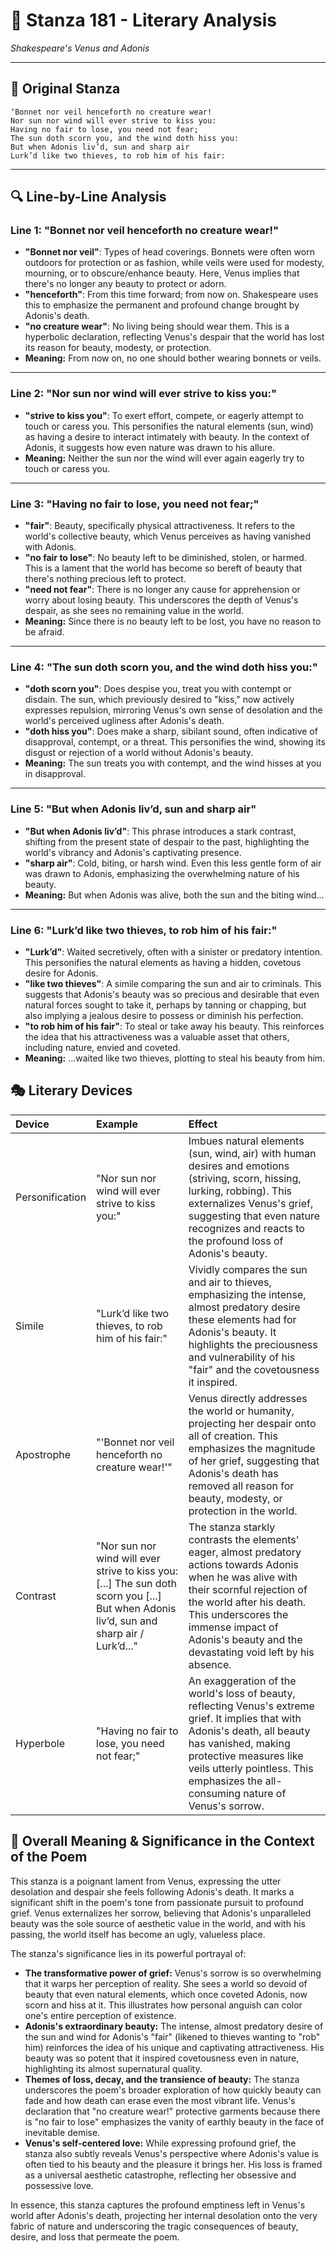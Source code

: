 # 🌹 Stanza 181 - Literary Analysis
*Shakespeare's Venus and Adonis*

---

## 📖 Original Stanza
```
‘Bonnet nor veil henceforth no creature wear!      
Nor sun nor wind will ever strive to kiss you:
Having no fair to lose, you need not fear;
The sun doth scorn you, and the wind doth hiss you:
But when Adonis liv’d, sun and sharp air
Lurk’d like two thieves, to rob him of his fair:
```

---

## 🔍 Line-by-Line Analysis

### Line 1: "Bonnet nor veil henceforth no creature wear!"
*   **"Bonnet nor veil"**: Types of head coverings. Bonnets were often worn outdoors for protection or as fashion, while veils were used for modesty, mourning, or to obscure/enhance beauty. Here, Venus implies that there's no longer any beauty to protect or adorn.
*   **"henceforth"**: From this time forward; from now on. Shakespeare uses this to emphasize the permanent and profound change brought by Adonis's death.
*   **"no creature wear"**: No living being should wear them. This is a hyperbolic declaration, reflecting Venus's despair that the world has lost its reason for beauty, modesty, or protection.
*   **Meaning:** From now on, no one should bother wearing bonnets or veils.

---

### Line 2: "Nor sun nor wind will ever strive to kiss you:"
*   **"strive to kiss you"**: To exert effort, compete, or eagerly attempt to touch or caress you. This personifies the natural elements (sun, wind) as having a desire to interact intimately with beauty. In the context of Adonis, it suggests how even nature was drawn to his allure.
*   **Meaning:** Neither the sun nor the wind will ever again eagerly try to touch or caress you.

---

### Line 3: "Having no fair to lose, you need not fear;"
*   **"fair"**: Beauty, specifically physical attractiveness. It refers to the world's collective beauty, which Venus perceives as having vanished with Adonis.
*   **"no fair to lose"**: No beauty left to be diminished, stolen, or harmed. This is a lament that the world has become so bereft of beauty that there's nothing precious left to protect.
*   **"need not fear"**: There is no longer any cause for apprehension or worry about losing beauty. This underscores the depth of Venus's despair, as she sees no remaining value in the world.
*   **Meaning:** Since there is no beauty left to be lost, you have no reason to be afraid.

---

### Line 4: "The sun doth scorn you, and the wind doth hiss you:"
*   **"doth scorn you"**: Does despise you, treat you with contempt or disdain. The sun, which previously desired to "kiss," now actively expresses repulsion, mirroring Venus's own sense of desolation and the world's perceived ugliness after Adonis's death.
*   **"doth hiss you"**: Does make a sharp, sibilant sound, often indicative of disapproval, contempt, or a threat. This personifies the wind, showing its disgust or rejection of a world without Adonis's beauty.
*   **Meaning:** The sun treats you with contempt, and the wind hisses at you in disapproval.

---

### Line 5: "But when Adonis liv’d, sun and sharp air"
*   **"But when Adonis liv’d"**: This phrase introduces a stark contrast, shifting from the present state of despair to the past, highlighting the world's vibrancy and Adonis's captivating presence.
*   **"sharp air"**: Cold, biting, or harsh wind. Even this less gentle form of air was drawn to Adonis, emphasizing the overwhelming nature of his beauty.
*   **Meaning:** But when Adonis was alive, both the sun and the biting wind...

---

### Line 6: "Lurk’d like two thieves, to rob him of his fair:"
*   **"Lurk’d"**: Waited secretively, often with a sinister or predatory intention. This personifies the natural elements as having a hidden, covetous desire for Adonis.
*   **"like two thieves"**: A simile comparing the sun and air to criminals. This suggests that Adonis's beauty was so precious and desirable that even natural forces sought to take it, perhaps by tanning or chapping, but also implying a jealous desire to possess or diminish his perfection.
*   **"to rob him of his fair"**: To steal or take away his beauty. This reinforces the idea that his attractiveness was a valuable asset that others, including nature, envied and coveted.
*   **Meaning:** ...waited like two thieves, plotting to steal his beauty from him.

## 🎭 Literary Devices

| Device          | Example                                                              | Effect                                                                                                                                                                                                                                                                                                |
| :-------------- | :------------------------------------------------------------------- | :-------------------------------------------------------------------------------------------------------------------------------------------------------------------------------------------------------------------------------------------------------------------------------------------------- |
| Personification | "Nor sun nor wind will ever strive to kiss you:"                     | Imbues natural elements (sun, wind, air) with human desires and emotions (striving, scorn, hissing, lurking, robbing). This externalizes Venus's grief, suggesting that even nature recognizes and reacts to the profound loss of Adonis's beauty.                                                          |
| Simile          | "Lurk’d like two thieves, to rob him of his fair:"                  | Vividly compares the sun and air to thieves, emphasizing the intense, almost predatory desire these elements had for Adonis's beauty. It highlights the preciousness and vulnerability of his "fair" and the covetousness it inspired.                                                                 |
| Apostrophe      | "'Bonnet nor veil henceforth no creature wear!'"                    | Venus directly addresses the world or humanity, projecting her despair onto all of creation. This emphasizes the magnitude of her grief, suggesting that Adonis's death has removed all reason for beauty, modesty, or protection in the world.                                                            |
| Contrast        | "Nor sun nor wind will ever strive to kiss you: [...] The sun doth scorn you [...] But when Adonis liv’d, sun and sharp air / Lurk’d..." | The stanza starkly contrasts the elements' eager, almost predatory actions towards Adonis when he was alive with their scornful rejection of the world after his death. This underscores the immense impact of Adonis's beauty and the devastating void left by his absence.                               |
| Hyperbole       | "Having no fair to lose, you need not fear;"                         | An exaggeration of the world's loss of beauty, reflecting Venus's extreme grief. It implies that with Adonis's death, all beauty has vanished, making protective measures like veils utterly pointless. This emphasizes the all-consuming nature of Venus's sorrow.                                     |

## 🎯 Overall Meaning & Significance in the Context of the Poem

This stanza is a poignant lament from Venus, expressing the utter desolation and despair she feels following Adonis's death. It marks a significant shift in the poem's tone from passionate pursuit to profound grief. Venus externalizes her sorrow, believing that Adonis's unparalleled beauty was the sole source of aesthetic value in the world, and with his passing, the world itself has become an ugly, valueless place.

The stanza's significance lies in its powerful portrayal of:
*   **The transformative power of grief:** Venus's sorrow is so overwhelming that it warps her perception of reality. She sees a world so devoid of beauty that even natural elements, which once coveted Adonis, now scorn and hiss at it. This illustrates how personal anguish can color one's entire perception of existence.
*   **Adonis's extraordinary beauty:** The intense, almost predatory desire of the sun and wind for Adonis's "fair" (likened to thieves wanting to "rob" him) reinforces the idea of his unique and captivating attractiveness. His beauty was so potent that it inspired covetousness even in nature, highlighting its almost supernatural quality.
*   **Themes of loss, decay, and the transience of beauty:** The stanza underscores the poem's broader exploration of how quickly beauty can fade and how death can erase even the most vibrant life. Venus's declaration that "no creature wear!" protective garments because there is "no fair to lose" emphasizes the vanity of earthly beauty in the face of inevitable demise.
*   **Venus's self-centered love:** While expressing profound grief, the stanza also subtly reveals Venus's perspective where Adonis's value is often tied to his beauty and the pleasure it brings her. His loss is framed as a universal aesthetic catastrophe, reflecting her obsessive and possessive love.

In essence, this stanza captures the profound emptiness left in Venus's world after Adonis's death, projecting her internal desolation onto the very fabric of nature and underscoring the tragic consequences of beauty, desire, and loss that permeate the poem.
